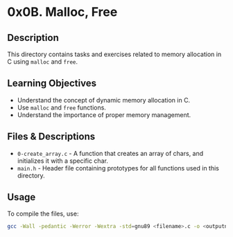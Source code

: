 # 0x0B. Malloc, Free

## Description

This directory contains tasks and exercises related to memory allocation in C using `malloc` and `free`.

## Learning Objectives

- Understand the concept of dynamic memory allocation in C.
- Use `malloc` and `free` functions.
- Understand the importance of proper memory management.

## Files & Descriptions

- `0-create_array.c` - A function that creates an array of chars, and initializes it with a specific char.
- `main.h` - Header file containing prototypes for all functions used in this directory.

## Usage

To compile the files, use:

```bash
gcc -Wall -pedantic -Werror -Wextra -std=gnu89 <filename>.c -o <outputname>
